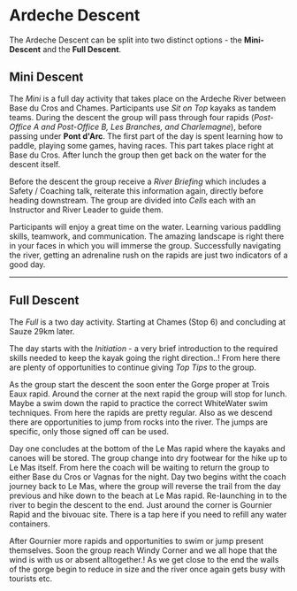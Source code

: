 # Ardeche Descent

The Ardeche Descent can be split into two distinct options - the **Mini-Descent** and the **Full Descent**.

## Mini Descent
The *Mini* is a full day activity that takes place on the Ardeche River between Base du Cros and Chames. Participants use *Sit on Top* kayaks as tandem teams. During the descent the group will pass through four rapids (*Post-Office A and Post-Office B, Les Branches, and Charlemagne*), before passing under **Pont d'Arc**. The first part of the day is spent learning how to paddle, playing some games, having races. This part takes place right at Base du Cros. After lunch the group then get back on the water for the descent itself.

Before the descent the group receive a *River Briefing* which includes a Safety / Coaching talk, reiterate this information again, directly before heading downstream. The group are divided into *Cells* each with an Instructor and River Leader to guide them.

Participants will enjoy a great time on the water. Learning various paddling skills, teamwork, and communication. The amazing landscape is right there in your faces in which you will immerse the group. Successfully navigating the river, getting an adrenaline rush on the rapids are just two indicators of a good day.

---
## Full Descent
The *Full* is a two day activity. Starting at Chames (Stop 6) and concluding at Sauze 29km later.

The day starts with the *Initiation* - a very brief introduction to the required skills needed to keep the kayak going the right direction..!  From here there are plenty of opportunities to continue giving *Top Tips* to the group.

As the group start the descent the soon enter the Gorge proper at Trois Eaux rapid. Around the corner at the next rapid the group will stop for lunch.  Maybe a swim down the rapid to practice the correct WhiteWater swim techniques. From here the rapids are pretty regular.  Also as we descend there are opportunities to jump from rocks into the river.  The jumps are specific, only those signed off can be used.

Day one concludes at the bottom of the Le Mas rapid where the kayaks and canoes will be stored. The group change into dry footwear for the hike up to Le Mas itself. From here the coach will be waiting to return the group to either Base du Cros or Vagnas for the night.
Day two begins witht the coach journey back to Le Mas, where the group will reverse the trail from the day previous and hike down to the beach at Le Mas rapid.  Re-launching in to the river to begin the descent to the end.  Just around the corner is Gournier Rapid and the bivouac site. There is a tap here if you need to refill any water containers.

After Gournier more rapids and opportunities to swim or jump present themselves.  Soon the group reach Windy Corner and we all hope that the wind is with us or absent alltogether.! As we get close to the end the walls of the gorge begin to reduce in size and the river once again gets busy with tourists etc.
